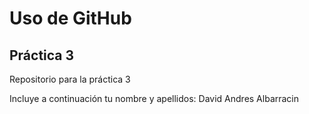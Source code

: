 # Uso de GitHub
## Práctica 3
Repositorio para la práctica 3

Incluye a continuación tu nombre y apellidos:
David Andres Albarracin
